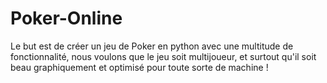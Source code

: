 # Poker-Online
Le but est de créer un jeu de Poker en python avec une multitude de fonctionnalité, nous voulons que le jeu soit multijoueur, et surtout qu'il soit beau graphiquement et optimisé pour toute sorte de machine !
